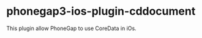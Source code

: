 phonegap3-ios-plugin-cddocument
===============================

This plugin allow PhoneGap to use CoreData in iOs.
